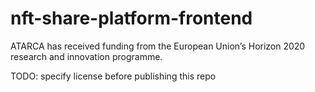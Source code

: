 # nft-share-platform-frontend

ATARCA has received funding from the European Union’s Horizon 2020 research and innovation programme.

TODO: specify license before publishing this repo
